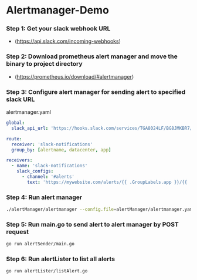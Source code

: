 # Alertmanager-Demo

### Step 1: Get your slack webhook URL

- (https://api.slack.com/incoming-webhooks)

### Step 2: Download prometheus alert manager and move the binary to project directory
  
- (https://prometheus.io/download/#alertmanager)
    
### Step 3: Configure alert manager for sending alert to specified slack URL

alertmanager.yaml
```yaml
global:
  slack_api_url: 'https://hooks.slack.com/services/TGA8024LF/BG8JMKBR7/waIyk9aPH3p9s'

route:
  receiver: 'slack-notifications'
  group_by: [alertname, datacenter, app]

receivers:
  - name: 'slack-notifications'
    slack_configs:
      - channel: '#alerts'
        text: 'https://mywebsite.com/alerts/{{ .GroupLabels.app }}/{{ .GroupLabels.alertname }}'
```
### Step 4: Run alert manager 

```bash
./alertManager/alertmanager --config.file=alertManager/alertmanager.yaml

```
### Step 5: Run main.go to send alert to alert manager by POST request 

```bash
go run alertSender/main.go

```
### Step 6: Run alertLister to list all alerts

``` bash
go run alertLister/listAlert.go
```